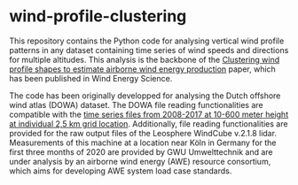 # wind-profile-clustering

This repository contains the Python code for analysing vertical wind profile patterns in any dataset containing time series of wind speeds and directions for multiple altitudes. This analysis is the backbone of the [Clustering wind profile shapes to estimate airborne wind energy production](https://doi.org/10.5194/wes-5-1097-2020) paper, which has been published in Wind Energy Science.

The code has been originally developped for analysing the Dutch offshore wind atlas (DOWA) dataset. The DOWA file reading functionalities are compatible with the [time series files from 2008-2017 at 10-600 meter height at individual 2,5 km grid location](https://dataplatform.knmi.nl/catalog/datasets/index.html?x-dataset=dowa_netcdf_ts_singlepoint&x-dataset-version=1). Additionally, file reading functionalities are provided for the raw output files of the Leosphere WindCube v.2.1.8 lidar. Measurements of this machine at a location near Köln in Germany for the first three months of 2020 are provided by GWU Umwelttechnik and are under analysis by an airborne wind energy (AWE) resource consortium, which aims for developing AWE system load case standards. 
